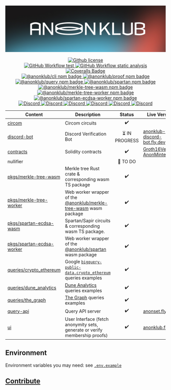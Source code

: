 ![anonklub banner](https://raw.githubusercontent.com/anonklub/assets/main/img/anonklub-banner-2.jpg)

<p align="center">
<a href="https://github.com/anonklub/anonklub/blob/main/LICENSE">
        <img alt="Github license" src="https://img.shields.io/github/license/anonklub/anonklub">
    </a>
<br>
 <a href="https://github.com/anonklub/anonklub/actions?query=workflow%3Atest">
        <img alt="GitHub Workflow test" src="https://img.shields.io/github/actions/workflow/status/anonklub/anonklub/test.yml?branch=main&label=test&logo=github">
    </a>
 <a href="https://github.com/anonklub/anonklub/actions/workflows/static-analysis.yml">
        <img alt="GitHub Workflow static analysis" src="https://img.shields.io/github/actions/workflow/status/anonklub/anonklub/static-analysis.yml?logo=github&label=static%20analysis">
    </a>
  <a href="https://coveralls.io/github/anonklub/anonklub?branch=main">
  <img alt="Coveralls Badge" src="https://img.shields.io/coverallsCoverage/github/anonklub/anonklub.svg?label=coverage%20(ts)&logo=coveralls">
</a>
<br>
 <a href="https://www.npmjs.com/package/@anonklub/cli">
<img alt="@anonklub/cli npm badge" src="https://img.shields.io/npm/v/%40anonklub/cli?logo=npm&label=%40anonklub%2Fcli">
</a>
<a href="https://www.npmjs.com/package/@anonklub/proof">
<img alt="@anonklub/proof npm badge" src="https://img.shields.io/npm/v/%40anonklub/proof?logo=npm&label=%40anonklub%2Fproof">
</a>
<a href="https://www.npmjs.com/package/@anonklub/query">
<img alt="@anonklub/query npm badge" src="https://img.shields.io/npm/v/%40anonklub/query?logo=npm&label=%40anonklub%2Fquery">
</a>
<a href="https://www.npmjs.com/package/@anonklub/spartan">
<img alt="@anonklub/spartan npm badge" src="https://img.shields.io/npm/v/%40anonklub/spartan?logo=npm&label=%40anonklub%2Fspartan">
</a>
<a href="https://www.npmjs.com/package/@anonklub/merkle-tree-wasm">
<img alt="@anonklub/merkle-tree-wasm npm badge" src="https://img.shields.io/npm/v/%40anonklub/merkle-tree-wasm?logo=npm&label=%40anonklub%2Fmerkle-tree-wasm">
</a>
<a href="https://www.npmjs.com/package/@anonklub/merkle-tree-worker">
<img alt="@anonklub/merkle-tree-worker npm badge" src="https://img.shields.io/npm/v/%40anonklub/merkle-tree-worker?logo=npm&label=%40anonklub%2Fmerkle-tree-worker">
</a>
<a href="https://www.npmjs.com/package/@anonklub/spartan-ecdsa-worker">
<img alt="@anonklub/spartan-ecdsa-worker npm badge" src="https://img.shields.io/npm/v/%40anonklub/spartan-ecdsa-worker?logo=npm&label=%40anonklub%2Fspartan-ecdsa-worker">
</a>
<br>
<a href="https://github.com/anonklub/anonklub/deployments/query-api-staging">
<img alt="Discord" src="https://img.shields.io/github/deployments/anonklub/anonklub/query-api-staging?label=Query%20API%20Staging">
</a>
<a href="https://github.com/anonklub/anonklub/deployments/query-api-prod">
<img alt="Discord" src="https://img.shields.io/github/deployments/anonklub/anonklub/query-api-prod?label=Query%20API%20Prod">
</a>
<a href="https://github.com/anonklub/anonklub/deployments/discord-bot-staging">
<img alt="Discord" src="https://img.shields.io/github/deployments/anonklub/anonklub/discord-bot-staging?label=Discord%20Bot%20Staging">
</a>
<a href="https://github.com/anonklub/anonklub/deployments/discord-bot-prod">
<img alt="Discord" src="https://img.shields.io/github/deployments/anonklub/anonklub/discord-bot-prod?label=Discord%20Bot%20Prod">
</a>
<a href="https://github.com/anonklub/anonklub/deployments/ui-staging">
<img alt="Discord" src="https://img.shields.io/github/deployments/anonklub/anonklub/ui-staging?label=UI%20Staging">
</a>
<a href="https://github.com/anonklub/anonklub/deployments/ui-prod">
<img alt="Discord" src="https://img.shields.io/github/deployments/anonklub/anonklub/ui-prod?label=UI%20Prod">
</a>
</p>

| Content                                                | Description                                                                                                                                                |                Status                | Live Version                                                                                                                                                                                               |
| ------------------------------------------------------ | ---------------------------------------------------------------------------------------------------------------------------------------------------------- | :----------------------------------: | ---------------------------------------------------------------------------------------------------------------------------------------------------------------------------------------------------------- |
| [circom](circom)                                       | Circom circuits                                                                                                                                            |          :heavy_check_mark:          |                                                                                                                                                                                                            |
| [discord-bot](discord-bot)                             | Discord Verification Bot                                                                                                                                   | :hourglass_flowing_sand: IN PROGRESS | [anonklub-discord-bot.fly.dev](https://anonklub-discord-bot.fly.dev)                                                                                                                                       |
| [contracts](contracts)                                 | Solidity contracts                                                                                                                                         |          :heavy_check_mark:          | [Groth16Verifier](https://sepolia.etherscan.io/address/0x893f293e3918a179bf87fb772206e9927db61b0c#code) [AnonMinter](https://sepolia.etherscan.io/address/0xcc639e338f9fb382d76f30928559cf14943600e0#code) |
| nullifier                                              |                                                                                                                                                            |           :calendar: TO DO           |
| [pkgs/merkle-tree-wasm](pkgs/merkle-tree-wasm)         | Merkle tree Rust crate & corresponding wasm TS package                                                                                                     |          :heavy_check_mark:          |                                                                                                                                                                                                            |
| [pkgs/merkle-tree-worker](pkgs/merkle-tree-worker)     | Web worker wrapper of the [@anonklub/merkle-tree-wasm](merkle-tree-wasm/Cargo.toml) wasm package                                                           |          :heavy_check_mark:          |                                                                                                                                                                                                            |
| [pkgs/spartan-ecdsa-wasm](pkgs/spartan-ecdsa-wasm)     | Spartan/Sapir circuits & corresponding wasm TS package.                                                                                                    |          :heavy_check_mark:          |                                                                                                                                                                                                            |
| [pkgs/spartan-ecdsa-worker](pkgs/spartan-ecdsa-worker) | Web worker wrapper of the [@anonklub/spartan](circuits/spartan/Cargo.toml) wasm package                                                                    |          :heavy_check_mark:          |                                                                                                                                                                                                            |
| [queries/crypto_ethereum](queries/crypto_ethereum)     | Google [`bigquery-public-data.crypto_ethereum`](https://console.cloud.google.com/marketplace/product/ethereum/crypto-ethereum-blockchain) queries examples |          :heavy_check_mark:          |                                                                                                                                                                                                            |
| [queries/dune_analytics](queries/dune_analytics)       | [Dune Analytics](https://dune.com/) queries examples                                                                                                       |          :heavy_check_mark:          |                                                                                                                                                                                                            |
| [queries/the_graph](queries/the_graph)                 | [The Graph](https://thegraph.com/en/) queries examples                                                                                                     |          :heavy_check_mark:          |                                                                                                                                                                                                            |
| [query-api](query-api)                                 | Query API server                                                                                                                                           |          :heavy_check_mark:          | [anonset.fly.dev](https://anonset.fly.dev)                                                                                                                                                                 |
| [ui](ui)                                               | User Interface (fetch anonymity sets, generate or verify membership proofs)                                                                                |          :heavy_check_mark:          | [anonklub.fly.dev](https://anonklub.fly.dev)                                                                                                                                                               |

## Environment

Environment variables you may need: see [`.env.example`](.env.example)

## [Contribute](https://github.com/anonklub/anonklub/contribute)
